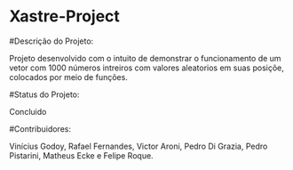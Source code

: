# Xastre-Project

#Descrição do Projeto:

Projeto desenvolvido com o intuito de demonstrar o funcionamento de um vetor com 1000 números intreiros com valores aleatorios em suas posiçõe, colocados por meio de funções.

#Status do Projeto:

Concluido

#Contribuidores:

Vinícius Godoy, Rafael Fernandes, Victor Aroni, Pedro Di Grazia, Pedro Pistarini, Matheus Ecke e Felipe Roque.
